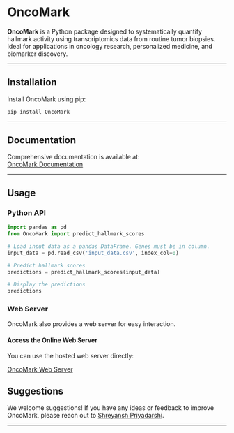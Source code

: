 # OncoMark

**OncoMark** is a Python package designed to systematically quantify hallmark activity using transcriptomics data from routine tumor biopsies. Ideal for applications in oncology research, personalized medicine, and biomarker discovery.

---

## Installation

Install OncoMark using pip:

```bash
pip install OncoMark
```

---

## Documentation

Comprehensive documentation is available at:  
[OncoMark Documentation](https://oncomark.readthedocs.io/en/latest/)

---

## Usage

### Python API

```python
import pandas as pd
from OncoMark import predict_hallmark_scores

# Load input data as a pandas DataFrame. Genes must be in column.
input_data = pd.read_csv('input_data.csv', index_col=0)

# Predict hallmark scores
predictions = predict_hallmark_scores(input_data)

# Display the predictions
predictions
```

### Web Server

OncoMark also provides a web server for easy interaction.

#### Access the Online Web Server

You can use the hosted web server directly:

[OncoMark Web Server](https://iamspriyadarshi-oncomark.hf.space/)

## Suggestions

We welcome suggestions! If you have any ideas or feedback to improve OncoMark, please reach out to [Shreyansh Priyadarshi](mailto:shreyansh.priyadarshi02@gmail.com).

---
